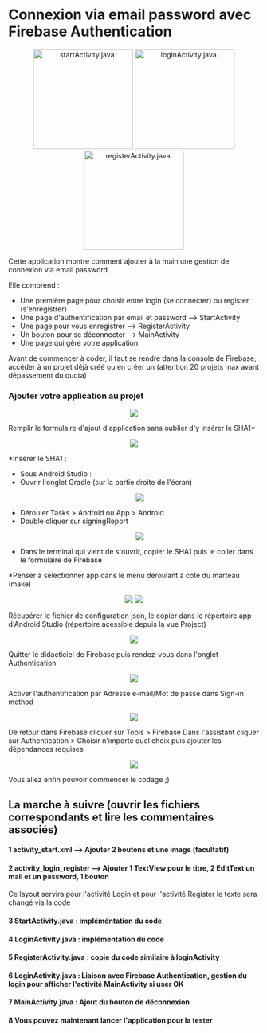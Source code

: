 # Connexion via email password avec Firebase Authentication

<p align="center">
  <img src="https://samuelvialle.com/imgGit/startActivity.png" width="200" title="startActivity.java">
  <img src="https://samuelvialle.com/imgGit/loginActivity.png" width="200" title="loginActivity.java">
  <img src="https://samuelvialle.com/imgGit/registerActivity.png" width="200" title="registerActivity.java">
</p>

Cette application montre comment ajouter à la main une gestion de connexion via email password
     
Elle comprend : 
   - Une première page pour choisir entre login (se connecter) ou register (s'enregistrer)
   - Une page d'authentification par email et password --> StartActivity
   - Une page pour vous enregistrer --> RegisterActivity
   - Un bouton pour se déconnecter --> MainActivity
   - Une page qui gère votre application

Avant de commencer à coder, il faut se rendre dans la console de Firebase, accéder à un projet déjà créé ou en créer un (attention 20 projets max avant dépassement du quota)
     
### Ajouter votre application au projet
<p align="center">
     <img src="https://samuelvialle.com/imgGit/addAppToFB.png">
</p>
Remplir le formulaire d'ajout d'application sans oublier d'y insérer le SHA1*
<p align="center">
     <img src="https://samuelvialle.com/imgGit/addAppToFirebase.png">
</p>

*Insérer le SHA1 :
- Sous Android Studio :
- Ouvrir l'onglet Gradle (sur la partie droite de l'écran)</td>
     <p align="center">
          <img src="https://samuelvialle.com/imgGit/Gradle.png">
     </p>
- Dérouler Tasks > Android ou App > Android 
- Double cliquer sur signingReport
     <p align="center">
          <img src="https://samuelvialle.com/imgGit/Gradle2.png">
     </p>
- Dans le terminal qui vient de s'ouvrir, copier le SHA1 puis le coller dans le formulaire de Firebase

*Penser à sélectionner app dans le menu déroulant à coté du marteau (make) 
 <p align="center">
          <img src="https://samuelvialle.com/imgGit/selctApp.png">
          <img src="https://samuelvialle.com/imgGit/selctApp2.png">
     </p>

Récupérer le fichier de configuration json, le copier dans le répertoire app d'Android Studio (répertoire acessible depuis la vue Project)
<p align="center">
          <img src="https://samuelvialle.com/imgGit/json.png">
     </p>
        
Quitter le didacticiel de Firebase puis rendez-vous dans l'onglet Authentication
            <p align="center">
          <img src="https://samuelvialle.com/imgGit/authentication0.png">
     </p>
Activer l'authentification par Adresse e-mail/Mot de passe dans Sign-in method
 <p align="center">
          <img src="https://samuelvialle.com/imgGit/AuthFirebase.png">
     </p>
     
De retour dans Firebase cliquer sur Tools > Firebase
Dans l'assistant cliquer sur Authentication > Choisir n'importe quel choix puis ajouter les dépendances requises       
   <p align="center">
          <img src="https://samuelvialle.com/imgGit/authentication.png">
     </p>

Vous allez enfin pouvoir commencer le codage ;)
                
## La marche à suivre (ouvrir les fichiers correspondants et lire les commentaires associés)

#### 1 activity_start.xml --> Ajouter 2 boutons et une image (facultatif)
            
#### 2 activity_login_register --> Ajouter 1 TextView pour le titre, 2 EditText un mail et un password, 1 bouton
Ce layout servira pour l'activité Login et pour l'activité Register le texte sera changé via la code  

#### 3 StartActivity.java : impléméntation du code

#### 4 LoginActivity.java : implémentation du code

#### 5 RegisterActivity.java : copie du code similaire à loginActivity

#### 6 LoginActivity.java : Liaison avec Firebase Authentication, gestion du login pour afficher l'activité MainActivity si user OK

#### 7 MainActivity.java : Ajout du bouton de déconnexion

#### 8 Vous pouvez maintenant lancer l'application pour la tester
        
        
